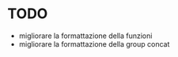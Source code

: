 # TODO

- migliorare la formattazione della funzioni
- migliorare la formattazione della group concat
